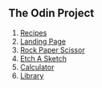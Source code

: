 ## The Odin Project

1. <a href="./recipes">Recipes<a>
2. <a href="./landing-page">Landing Page<a>
3. <a href="./rock-paper-scissor">Rock Paper Scissor<a>
4. <a href="./etch-a-sketch">Etch A Sketch<a>
5. <a href="./calculator">Calculator<a>
6. <a href="./library">Library<a>
